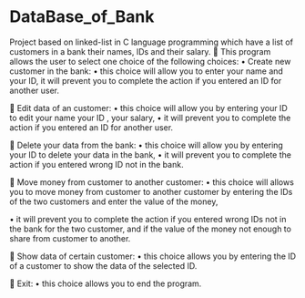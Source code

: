 # DataBase_of_Bank
Project based on linked-list in C language programming which have a list of customers in a bank their names, IDs and their salary.
	This program allows the user to select one choice of the following choices: 
•	Create new customer in the bank: 
•	this choice will allow you to enter your name and your ID, it will prevent you to complete the action if you entered an ID for another user.

	Edit data of an customer:
•	this choice will allow you by entering your ID to edit your name your ID , your salary, 
•	it will prevent you to complete the action if you entered an ID for another user. 

	Delete your data from the bank:
•	this choice will allow you by entering your ID to delete your data in the bank, 
•	it will prevent you to complete the action if you entered wrong ID not in the bank.

	Move money from customer to another customer:
•	this choice will allows you to move money from customer to another customer by entering the IDs of the two customers and enter the value of the money, 

•	it will prevent you to complete the action if you entered wrong IDs not in the bank for the two customer, and if the value of the money not enough to share from customer to another. 

	Show data of certain customer:
•	this choice allows you by entering the ID of a customer to show the data of the selected ID. 

	Exit: 
•	this choice allows you to end the program.

